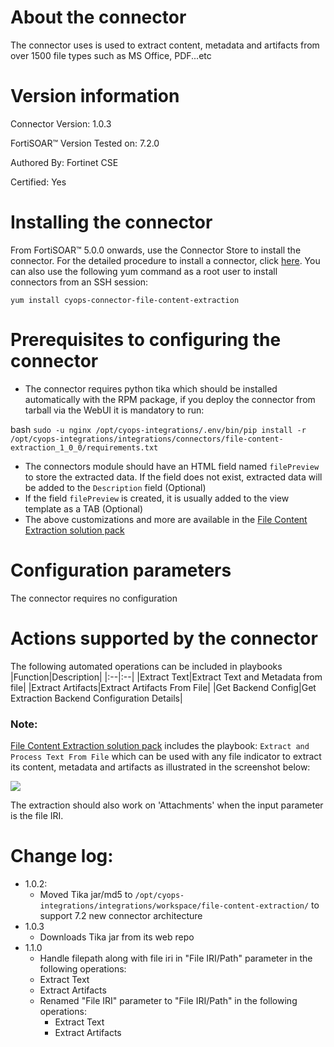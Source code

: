 # About the connector

The connector uses is used to extract content, metadata and artifacts from over 1500 file types such as MS Office, PDF...etc

# Version information

Connector Version: 1.0.3

FortiSOAR™ Version Tested on: 7.2.0

Authored By: Fortinet CSE

Certified: Yes

# Installing the connector

From FortiSOAR™ 5.0.0 onwards, use the Connector Store to install the connector. For the detailed procedure to install a connector, click [here](https://docs.fortinet.com/document/fortisoar/0.0.0/installing-a-connector/1/installing-a-connector).
You can also use the following yum command as a root user to install connectors from an SSH session:

`yum install cyops-connector-file-content-extraction`


# Prerequisites to configuring the connector

- The connector requires python tika which should be installed automatically with the RPM package, if you deploy the connector  from tarball via the WebUI it is mandatory to run:

bash
```sudo -u nginx /opt/cyops-integrations/.env/bin/pip install -r /opt/cyops-integrations/integrations/connectors/file-content-extraction_1_0_0/requirements.txt```

- The connectors module should have an HTML field named `filePreview` to store the extracted data. If the field does not exist, extracted data will be added to the `Description` field (Optional)
- If the field `filePreview` is created, it is usually added to the view template as a TAB (Optional)
- The above customizations and more are available in the [File Content Extraction solution pack](https://github.com/fortinet-fortisoar/solution-pack-file-content-extraction)

# Configuration parameters

The connector requires no configuration

# Actions supported by the connector

The following automated operations can be included in playbooks
|Function|Description|
|:--|:--|
|Extract Text|Extract Text and Metadata from file|
|Extract Artifacts|Extract Artifacts From File|
|Get Backend Config|Get Extraction Backend Configuration Details|



### Note:

[File Content Extraction solution pack](https://github.com/fortinet-fortisoar/solution-pack-file-content-extraction) includes the playbook: `Extract and Process Text From File` which can be used with any file indicator to extract its content, metadata and artifacts as illustrated in the screenshot below:

![](media/content_extraction.png)

The extraction should also work on 'Attachments' when the input parameter is the file IRI.

# Change log:
- 1.0.2:
    - Moved Tika jar/md5 to `/opt/cyops-integrations/integrations/workspace/file-content-extraction/` to support 7.2 new connector architecture
- 1.0.3
    - Downloads Tika jar from its web repo
- 1.1.0
    - Handle filepath along with file iri in "File IRI/Path" parameter in the following operations:
    - Extract Text
    - Extract Artifacts
    - Renamed "File IRI" parameter to "File IRI/Path" in the following operations:
        - Extract Text
        - Extract Artifacts
